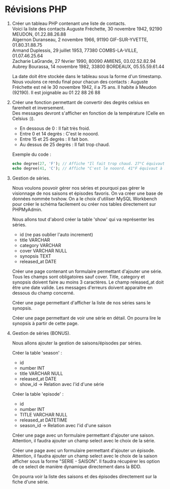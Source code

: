 # Révisions PHP

1. Créer un tableau PHP contenant une liste de contacts.  
   Voici la liste des contacts
   Auguste Fréchette, 30 novembre 1942, 92190 MEUDON, 01.22.88.26.88  
   Algernon Duranseau, 2 novembre 1966, 91190 GIF-SUR-YVETTE, 01.80.31.88.75  
   Armand Duplessis, 29 juillet 1953, 77380 COMBS-LA-VILLE, 01.07.46.25.64  
   Zacharie LaGrande, 27 février 1990, 80090 AMIENS, 03.02.52.82.94  
   Aubrey Bourassa, 14 novembre 1982, 33800 BORDEAUX, 05.55.59.61.44

   La date doit être stockée dans le tableau sous la forme d'un timestamp.  
   Nous voulons ce rendu final pour chacun des contacts :
   Auguste Fréchette est né le 30 novembre 1942, il a 75 ans. Il habite à Meudon (92190). Il est joignable au 01 22 88 26 88

2. Créer une fonction permettant de convertir des degrès celsius en farenheit et inversement.  
   Des messages devront s'afficher en fonction de la température (Celle en Celsius :)).
   - En dessous de 0 : Il fait très froid.
   - Entre 0 et 14 degrès : C'est le nooord.
   - Entre 15 et 25 degrès : Il fait bon.
   - Au dessus de 25 degrès : Il fait trop chaud.
   
   Exemple du code :
   ```php
   echo degree(27, 'F'); // Affiche "Il fait trop chaud. 27°C équivaut à 80.6°F."
   echo degree(41, 'C'); // Affiche "C'est le nooord. 41°F équivaut à 5°C."
   ```

3. Gestion de séries.

   Nous voulons pouvoir gérer nos séries et pourquoi pas gérer le visionnage de nos saisons et épisodes favoris. On va créer une base de données nommée tvshow. On a le choix d'utiliser MySQL Workbench pour créer le schéma facilement ou créer nos tables directement sur PHPMyAdmin.

   Nous allons tout d'abord créer la table 'show' qui va représenter les séries.
   - id (ne pas oublier l'auto increment)
   - title VARCHAR
   - category VARCHAR
   - cover VARCHAR NULL
   - synopsis TEXT
   - released_at DATE

   Créer une page contenant un formulaire permettant d'ajouter une série.
   Tous les champs sont obligatoires sauf cover. Title, category et synopsis doivent faire au moins 3 caractères. Le champ released_at doit être une date valide. Les messages d'erreurs doivent apparaitre en dessous du champ concerné.

   Créer une page permettant d'afficher la liste de nos séries sans le synopsis.

   Créer une page permettant de voir une série en détail. On pourra lire le synopsis à partir de cette page.

4. Gestion de séries (BONUS).

   Nous allons ajouter la gestion de saisons/épisodes par séries.

   Créer la table 'season' :
   - id
   - number INT
   - title VARCHAR NULL
   - released_at DATE
   - show_id -> Relation avec l'id d'une série

   Créer la table 'episode' :
   - id
   - number INT
   - TITLE VARCHAR NULL
   - released_at DATETIME
   - season_id -> Relation avec l'id d'une saison

   Créer une page avec un formulaire permettant d'ajouter une saison. Attention, il faudra ajouter un champ select avec le choix de la série.

   Créer une page avec un formulaire permettant d'ajouter un épisode. Attention, il faudra ajouter un champ select avec le choix de la saison afficher sous la forme "SERIE - SAISON". Il faudra récupérer les option de ce select de manière dynamique directement dans la BDD.

   On pourra voir la liste des saisons et des épisodes directement sur la fiche d'une série.
